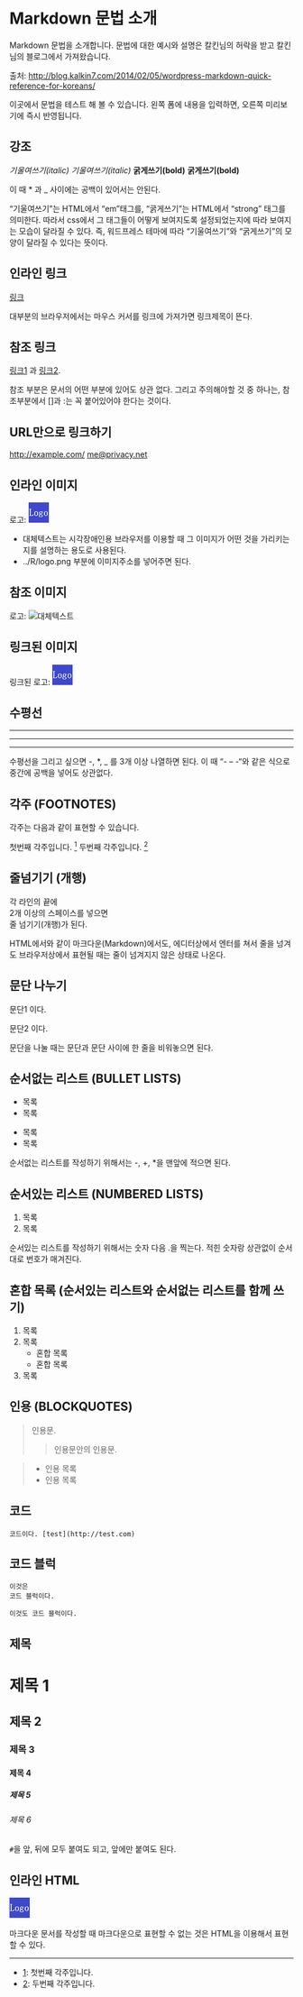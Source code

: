 # Markdown 문법 소개
Markdown 문법을 소개합니다. 문법에 대한 예시와 설명은 칼킨님의 허락을 받고 칼킨님의 블로그에서 가져왔습니다.

출처: http://blog.kalkin7.com/2014/02/05/wordpress-markdown-quick-reference-for-koreans/

이곳에서 문법을 테스트 해 볼 수 있습니다.
왼쪽 폼에 내용을 입력하면, 오른쪽 미리보기에 즉시 반영됩니다.

## 강조
*기울여쓰기(italic)* _기울여쓰기(italic)_
**굵게쓰기(bold)** __굵게쓰기(bold)__

이 때 * 과 _ 사이에는 공백이 있어서는 안된다.

“기울여쓰기”는 HTML에서 “em”태그를, “굵게쓰기”는 HTML에서 “strong” 태그를 의미한다. 따라서 css에서 그 태그들이 어떻게 보여지도록 설정되었는지에 따라 보여지는 모습이 달라질 수 있다. 즉, 워드프레스 테마에 따라 “기울여쓰기”와 “굵게쓰기”의 모양이 달라질 수 있다는 뜻이다.

## 인라인 링크
[링크](http://example.com "링크제목")

대부분의 브라우저에서는 마우스 커서를 링크에 가져가면 링크제목이 뜬다.

## 참조 링크
[링크1][1] 과 [링크2][2].

[1]: http://example.com/ "링크제목1"
[2]: http://example.org/ "링크제목2"

참조 부분은 문서의 어떤 부분에 있어도 상관 없다. 그리고 주의해야할 것 중 하나는, 참조부분에서 []과 :는 꼭 붙어있어야 한다는 것이다.

## URL만으로 링크하기
<http://example.com/>
<me@privacy.net>

## 인라인 이미지
로고: ![대체텍스트](../R/logo.png "이미지제목")

- 대체텍스트는 시각장애인용 브라우저를 이용할 때 그 이미지가 어떤 것을 가리키는지를 설명하는 용도로 사용된다.
- ../R/logo.png 부분에 이미지주소를 넣어주면 된다.

## 참조 이미지
로고: ![대체텍스트][1]

[1]: ../R/logo.png "이미지제목"

## 링크된 이미지
링크된 로고: [![대체텍스트](../R/logo.png)](https://github.com/hanul/HanulWiki "링크제목")

## 수평선
---
***
___

수평선을 그리고 싶으면 -, *, _ 를 3개 이상 나열하면 된다. 이 때 “- – -“와 같은 식으로 중간에 공백을 넣어도 상관없다.

## 각주 (FOOTNOTES)
각주는 다음과 같이 표현할 수 있습니다.

첫번째 각주입니다. <a name="내용1" href="#각주1"><sup>1</sup></a>
두번째 각주입니다. <a name="내용2" href="#각주2"><sup>2</sup></a>

## 줄넘기기 (개행)
각 라인의 끝에  
2개 이상의 스페이스를 넣으면  
줄 넘기기(개행)가 된다.

HTML에서와 같이 마크다운(Markdown)에서도, 에디터상에서 엔터를 쳐서 줄을 넝겨도 브라우저상에서 표현될 때는 줄이 넘겨지지 않은 상태로 나온다.

## 문단 나누기
문단1 이다.

문단2 이다.

문단을 나눌 때는 문단과 문단 사이에 한 줄을 비워놓으면 된다.

## 순서없는 리스트 (BULLET LISTS)
* 목록
* 목록
- 목록
- 목록

순서없는 리스트를 작성하기 위해서는 -, +, *을 맨앞에 적으면 된다.

## 순서있는 리스트 (NUMBERED LISTS)
1. 목록
1. 목록

순서있는 리스트를 작성하기 위해서는 숫자 다음 .을 찍는다. 적힌 숫자랑 상관없이 순서대로 번호가 매겨진다.

## 혼합 목록 (순서있는 리스트와 순서없는 리스트를 함께 쓰기)
1. 목록
2. 목록
   * 혼합 목록
   * 혼합 목록  
3. 목록

## 인용 (BLOCKQUOTES)
> 인용문.
> > 인용문안의 인용문.

> * 인용 목록 
> * 인용 목록

## 코드
`코드이다. [test](http://test.com)`

## 코드 블럭
~~~~
이것은 
코드 블럭이다. 
~~~~

```
이것도 코드 블럭이다.
```

## 제목

# 제목 1
## 제목 2
### 제목 3 
#### 제목 4 ####
##### 제목 5 #####
###### 제목 6 ######

`#`을 앞, 뒤에 모두 붙여도 되고, 앞에만 붙여도 된다.

## 인라인 HTML
<img src="../R/logo.png">

마크다운 문서를 작성할 때 마크다운으로 표현할 수 없는 것은 HTML을 이용해서 표현할 수 있다.

---

- <a name="각주1" href="#내용1">1</a>: 첫번째 각주입니다.
- <a name="각주2" href="#내용2">2</a>: 두번째 각주입니다.